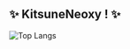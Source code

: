 ## ✨ KitsuneNeoxy ! ✨
 
![Top Langs](https://github-readme-stats.vercel.app/api/top-langs/?username=KitsuneNeoxy&layout=compact&theme=radical) 

<!--
**KitsuneNeoxy/KitsuneNeoxy** is a ✨ _special_ ✨ repository because its `README.md` (this file) appears on your GitHub profile.

Here are some ideas to get you started:

- 🔭 I’m currently working on ...
- 🌱 I’m currently learning ...
- 👯 I’m looking to collaborate on ...
- 🤔 I’m looking for help with ...
- 💬 Ask me about ...
- 📫 How to reach me: ...
- 😄 Pronouns: ...
- ⚡ Fun fact: ...
-->
